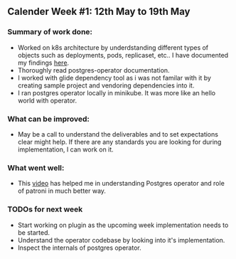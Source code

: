 ## Calender Week #1: 12th May to 19th May 

### Summary of work done: 
- Worked on k8s architecture by underdstanding different types of objects such as deployments, pods, replicaset, etc..
  I have documented my findings [here](https://github.com/VineethReddy02/Kubernetes-Notes).
- Thoroughly read postgres-operator documentation.
- I worked with glide dependency tool as i was not familar with it by creating sample project and vendoring dependencies into it.
- I ran postgres operator locally in minikube. It was more like an hello world with operator.

### What can be improved:
 - May be a call to understand the deliverables and to set expectations clear might help. If there are any standards 
   you are looking for during implementation, I can work on it.

### What went well:

- This [video](https://www.youtube.com/watch?v=cFlwQOPPkeg) has helped me in understanding Postgres operator
  and role of patroni in much better way.
  

### TODOs for next week

- Start working on plugin as the upcoming week implementation needs to be started.
- Understand the operator codebase by looking into it's implementation.
- Inspect the internals of postgres operator.
